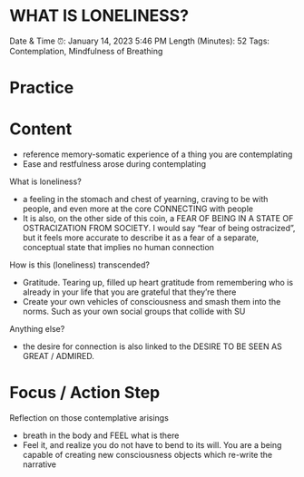 # WHAT IS LONELINESS?

Date & Time ⏰: January 14, 2023 5:46 PM
Length (Minutes): 52
Tags: Contemplation, Mindfulness of Breathing

# Practice

# Content

- reference memory-somatic experience of a thing you are contemplating
- Ease and restfulness arose during contemplating

What is loneliness?

- a feeling in the stomach and chest of yearning, craving to be with people, and even more at the core CONNECTING with people
- It is also, on the other side of this coin, a FEAR OF BEING IN A STATE OF OSTRACIZATION FROM SOCIETY. I would say “fear of being ostracized”, but it feels more accurate to describe it as a fear of a separate, conceptual state that implies no human connection

How is this (loneliness) transcended?

- Gratitude. Tearing up, filled up heart gratitude from remembering who is already in your life that you are grateful that they’re there
- Create your own vehicles of consciousness and smash them into the norms. Such as your own social groups that collide with SU

Anything else?

- the desire for connection is also linked to the DESIRE TO BE SEEN AS GREAT / ADMIRED.

 

# Focus / Action Step

Reflection on those contemplative arisings

- breath in the body and FEEL what is there
- Feel it, and realize you do not have to bend to its will. You are a being capable of creating new consciousness objects which re-write the narrative